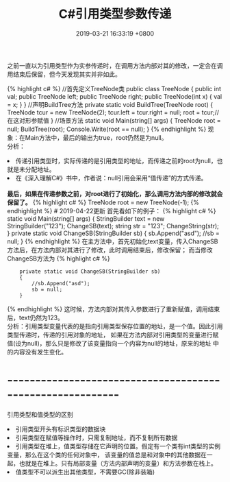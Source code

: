 ﻿---
layout: post
title:  "C#引用类型参数传递"
date:   2019-03-21 16:33:19 +0800
categories: jekyll update
---

之前一直以为引用类型作为实参传递时，在调用方法内部对其的修改，一定会在调用结束后保留，但今天发现其实并非如此。

{% highlight c# %}
//首先定义TreeNode类
public class TreeNode
    {
        public int val;
        public TreeNode left;
        public TreeNode right;
        public TreeNode(int x)
        {
            val = x;
        }
    }
//声明BuildTree方法
private static void BuildTree(TreeNode root)
    {
        TreeNode tcur = new TreeNode(2);
        tcur.left = tcur.right = null;
		root = tcur;//在这对形参赋值
	}
//场景方法
static void Main(string[] args)
    {
		TreeNode root = null;
		BuildTree(root);
		Console.Write(root == null);
	}
{% endhighlight %}
现象：在Main方法中，最后的输出为true，root仍然是为null。
<br>分析：
<li>传递引用类型时，实际传递的是引用类型的地址，而传递之前的root为null，也就是未分配地址。</li>
<li>在《深入理解C#》书中，作者说：null引用会采用“值传递”的方式传递。</li>
<br><strong>最后，如果在传递参数之前，对root进行了初始化，那么调用方法内部的修改就会保留了。</strong>
{% highlight c# %}
TreeNode root = new TreeNode(-1);
{% endhighlight %}
# 2019-04-22更新
首先看如下的例子：
{% highlight c# %}
static void Main(string[] args)
        {
            StringBuilder text = new StringBuilder("123");
            ChangeSB(text);
            string str = "123";
            ChangeString(str);
        }
        private static void ChangeSB(StringBuilder sb)
        {
            sb.Append("asd");
            //sb = null;
        }
{% endhighlight %}
在主方法中，首先初始化text变量，传入ChangeSB方法后，在方法内部对其进行了修改，此时调用结束后，修改保留；
而当修改ChangeSB方法为
{% highlight c# %}

        private static void ChangeSB(StringBuilder sb)
        {
            //sb.Append("asd");
            sb = null;
        }
{% endhighlight %}
这时候，方法内部对其传入参数进行了重新赋值，调用结束后，text仍然为123。<br>
分析：引用类型变量代表的是指向引用类型保存位置的地址，是一个值。因此引用类型传递时，传递的引用对象的地址，
如果在方法内部对引用类型的变量进行赋值(设为null)，那么只是修改了该变量指向一个内容为null的地址，原来的地址
中的内容没有发生变化。
# ----------------------------------------------------------
引用类型和值类型的区别
<li>引用类型开头有标识类型的数据块</li>
<li>引用类型在赋值等操作时，只需复制地址，而不复制所有数据</li>
<li>引用类型在堆上，值类型存储在它声明的位置。假定有一个类有int类型的实例变量，那么在这个类的任何对象中，
该变量的值总是和对象中的其他数据在一起，也就是在堆上。只有局部变量（方法内部声明的变量）和方法参数在栈上。</li>
<li>值类型不可以派生出其他类型，不需要GC(除非装箱)</li>